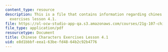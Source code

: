 ```yaml
---
content_type: resource
description: This is a file that contains information regarding chines characters
  exercises lesson 4.1.
file: https://ol-ocw-studio-app-qa.s3.amazonaws.com/courses/21g-107-chinese-i-streamlined-fall-2014/e8d1bbbfeea163befd4864b2c92b4776_MIT21G_107F14_L4_st1_4.1.pdf
file_type: application/pdf
resourcetype: Document
title: Chinese Characters Exercises Lesson 4.1
uid: e8d1bbbf-eea1-63be-fd48-64b2c92b4776
---
```


